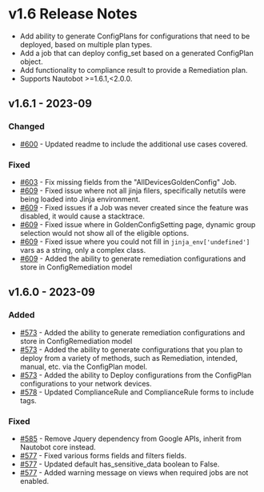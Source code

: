 # v1.6 Release Notes

- Add ability to generate ConfigPlans for configurations that need to be deployed, based on multiple plan types.
- Add a job that can deploy config_set based on a generated ConfigPlan object.
- Add functionality to compliance result to provide a Remediation plan.
- Supports Nautobot >=1.6.1,<2.0.0.

## v1.6.1 - 2023-09

### Changed

- [#600](https://github.com/nautobot/nautobot-plugin-golden-config/pull/600) - Updated readme to include the additional use cases covered.

### Fixed

- [#603](https://github.com/nautobot/nautobot-plugin-golden-config/pull/603) - Fix missing fields from the "AllDevicesGoldenConfig" Job.
- [#609](https://github.com/nautobot/nautobot-plugin-golden-config/pull/609) - Fixed issue where not all jinja filers, specifically netutils were being loaded into Jinja environment.
- [#609](https://github.com/nautobot/nautobot-plugin-golden-config/pull/609) - Fixed issues if a Job was never created since the feature was disabled, it would cause a stacktrace.
- [#609](https://github.com/nautobot/nautobot-plugin-golden-config/pull/609) - Fixed issue where in GoldenConfigSetting page, dynamic group selection would not show all of the eligible options.
- [#609](https://github.com/nautobot/nautobot-plugin-golden-config/pull/609) - Fixed issue where you could not fill in `jinja_env['undefined']` vars as a string, only a complex class.
- [#609](https://github.com/nautobot/nautobot-plugin-golden-config/pull/609) - Added the ability to generate remediation configurations and store in ConfigRemediation model

## v1.6.0 - 2023-09

### Added

- [#573](https://github.com/nautobot/nautobot-plugin-golden-config/pull/573) - Added the ability to generate remediation configurations and store in ConfigRemediation model
- [#573](https://github.com/nautobot/nautobot-plugin-golden-config/pull/573) - Added the ability to generate configurations that you plan to deploy from a variety of methods, such as Remediation, intended, manual, etc. via the ConfigPlan model.
- [#573](https://github.com/nautobot/nautobot-plugin-golden-config/pull/573) - Added the ability to Deploy configurations from the ConfigPlan configurations to your network devices.
- [#578](https://github.com/nautobot/nautobot-plugin-golden-config/pull/578) - Updated ComplianceRule and ComplianceRule forms to include tags.

### Fixed

- [#585](https://github.com/nautobot/nautobot-plugin-golden-config/pull/585) - Remove Jquery dependency from Google APIs, inherit from Nautobot core instead.
- [#577](https://github.com/nautobot/nautobot-plugin-golden-config/pull/577) - Fixed various forms fields and filters fields.
- [#577](https://github.com/nautobot/nautobot-plugin-golden-config/pull/577) - Updated default has_sensitive_data boolean to False.
- [#577](https://github.com/nautobot/nautobot-plugin-golden-config/pull/577) - Added warning message on views when required jobs are not enabled.
